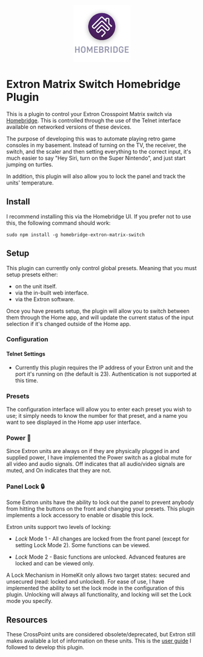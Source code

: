 
<p align="center">

<img src="https://github.com/homebridge/branding/raw/master/logos/homebridge-wordmark-logo-vertical.png" width="150">

</p>


# Extron Matrix Switch Homebridge Plugin

This is a plugin to control your Extron Crosspoint Matrix switch via [Homebridge](https://homebridge.io). This is controlled through the use of the Telnet interface available on networked versions of these devices.

The purpose of developing this was to automate playing retro game consoles in my basement. Instead of turning on the TV, the receiver, the switch, and the scaler and then setting everything to the correct input, it's much easier to say "Hey Siri, turn on the Super Nintendo", and just start jumping on turtles.

In addition, this plugin will also allow you to lock the panel and track the units' temperature.

## Install

I recommend installing this via the Homebridge UI. If you prefer not to use this, the following command should work:

```
sudo npm install -g homebridge-extron-matrix-switch
```

## Setup

This plugin can currently only control global presets. Meaning that you must setup presets either:

- on the unit itself.
- via the in-built web interface.
- via the Extron software.

Once you have presets setup, the plugin will allow you to switch between them through the Home app, and will update the current status of the input selection if it's changed outside of the Home app.

### Configuration

#### Telnet Settings
- Currently this plugin requires the IP address of your Extron unit and the port it's running on (the default is 23).  Authentication is not supported at this time.

### Presets 

The configuration interface will allow you to enter each preset you wish to use; it simply needs to know the number for that preset, and a name you want to see displayed in the Home app user interface.

### Power 🔌

Since Extron units are always on if they are physically plugged in and supplied power, I have implemented the Power switch as a global mute for all video and audio signals. Off indicates that all audio/video signals are muted, and On indicates that they are not.

### Panel Lock 🔒 

Some Extron units have the ability to lock out the panel to prevent anybody from hitting the buttons on the front and changing your presets. This plugin implements a lock accessory to enable or disable this lock.

Extron units support two levels of locking:

- *Lock* Mode 1 - All changes are locked from the front panel (except for setting Lock Mode 2). Some functions can be viewed.

- *Lock* Mode 2 - Basic functions are unlocked. Advanced features are locked and can be viewed only.

A Lock Mechanism in HomeKit only allows two target states: secured and unsecured (read: locked and unlocked). For ease of use, I have implemented the ability to set the lock mode in the configuration of this plugin. Unlocking will always all functionality, and locking will set the Lock mode you specify.

## Resources

These CrossPoint units are considered obsolete/deprecated, but Extron still makes available a lot of information on these units. This is the [user guide](https://media.extron.com/public/download/files/userman/68-521-20_F.pdf) I followed to develop this plugin.